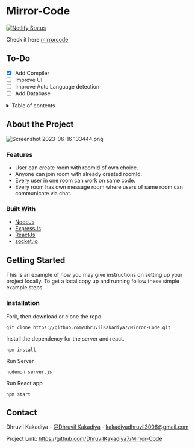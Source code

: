 # Mirror-Code
[![Netlify Status](https://api.netlify.com/api/v1/badges/b4fec894-1c75-48be-942a-092c06ce20dd/deploy-status)](https://app.netlify.com/sites/mirrorcode/deploys)

Check it here [mirrorcode](https://www.mirrorcode.tech/)

## To-Do
- [x] Add Compiler
- [ ] Improve UI
- [ ] Improve Auto Language detection
- [ ] Add Database

<details>
  <summary>Table of contents</summary>
  <ol>
    <li> 
      <a href="#about-the-project">About the project</a> 
      <ul>
        <li> <a href="#features">Features</a> </li>
        <li> <a href="#built-with">Built With</a> </li>
      </ul>
    </li>     
    <li> 
      <a href="#getting-started">Getting Started</a> 
      <ul>
        <li> <a href="#installation">Installation</a> </li>
      </ul>
    </li>
    <li>
       <a href="#contact">Contact</a>
    </li>
  </ol>
</details>


## About the Project <span id="about-the-project"></span>
![Screenshot 2023-06-16 133444.png](https://img1.imgtp.com/2023/06/16/vcPifMaz.png)

### Features <span id="features"></span>
- User can create room with roomId of own choice.
- Anyone can join room with already created roomId.
- Every user in one room can work on same code.
- Every room has own message room where users of same room can communicate via chat.

### Built With <span id="built-with"></span>
- [NodeJs](https://nodejs.org/en)
- [ExpressJs](https://expressjs.com/)
- [ReactJs](https://reactjs.org/)
- [socket.io](https://socket.io/)

## Getting Started <span id="getting-started"></span>
This is an example of how you may give instructions on setting up your project locally. To get a local copy up and running follow these simple example steps.

### Installation <span id="installation"></span>
Fork, then download or clone the repo.
```
git clone https://github.com/DhruvilKakadiya7/Mirror-Code.git
```

Install the dependency for the server and react.
```
npm install
```

Run Server
```
nodemon server.js
```

Run React app
```
npm start
```

## Contact <span id="contact"></span>

Dhruvil Kakadiya - [@Dhruvil Kakadiya](https://github.com/DhruvilKakadiya7) - kakadiyadhruvil3006@gmail.com

Project Link: https://github.com/DhruvilKakadiya7/Mirror-Code
